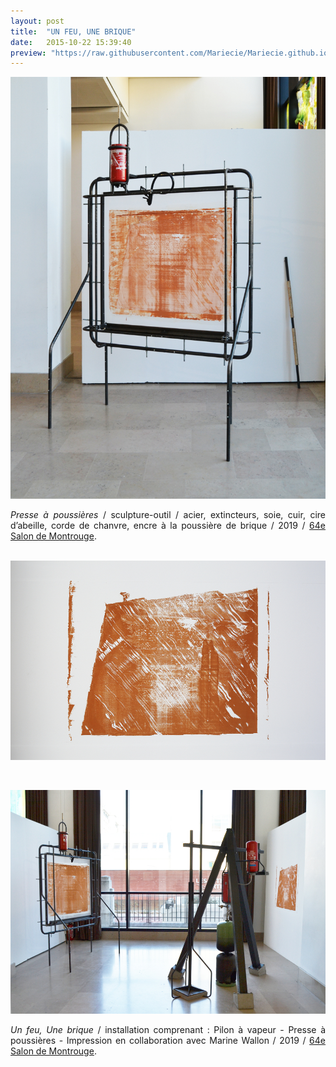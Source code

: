 ```yaml
---
layout: post
title:  "UN FEU, UNE BRIQUE"
date:   2015-10-22 15:39:40
preview: "https://raw.githubusercontent.com/Mariecie/Mariecie.github.io/master/images/francois-dufeil-presse-a-poussieres-preview.jpg"
---
```


<img src="https://raw.githubusercontent.com/Mariecie/Mariecie.github.io/master/images/francois-dufeil-presse-a-poussieres.jpg" alt="Un feu, Une brique.Francois Dufeil"> 

<p style="text-align:justify">
<span style="font-style: italic;">Presse à poussières</span> / sculpture-outil / acier, extincteurs, soie, cuir, cire d’abeille, corde de chanvre, encre à la poussière de brique / 2019 / <a href="#" onclick='window.open("http://www.salondemontrouge.com/1039-francois-dufeil.htm");return false;'>64e Salon de Montrouge</a>.
</p>
<br>

<img src="https://raw.githubusercontent.com/Mariecie/Mariecie.github.io/master/images/francois-dufeil-presse-a-poussieres%20(2).jpg" alt="Un feu, Une brique.Francois Dufeil"> 
<p>&nbsp;</p> 

<img src="https://raw.githubusercontent.com/Mariecie/Mariecie.github.io/master/images/francois-dufeil-presse-a-poussieres%20(3).jpg" alt="Un feu, Une brique.Francois Dufeil"> 

<p style="text-align:justify">
<span style="font-style: italic;">Un feu, Une brique</span> / installation comprenant :  Pilon à vapeur - Presse à poussières  - Impression en collaboration avec Marine Wallon / 2019 / <a href="#" onclick='window.open("http://www.salondemontrouge.com/1039-francois-dufeil.htm");return false;'>64e Salon de Montrouge</a>.
</p>
<br>













